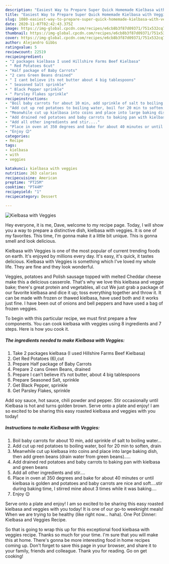 ```yaml
---
description: "Easiest Way to Prepare Super Quick Homemade Kielbasa with Veggies"
title: "Easiest Way to Prepare Super Quick Homemade Kielbasa with Veggies"
slug: 1080-easiest-way-to-prepare-super-quick-homemade-kielbasa-with-veggies
date: 2020-11-07T02:42:43.375Z
image: https://img-global.cpcdn.com/recipes/e6cb8b3f87d09371/751x532cq70/kielbasa-with-veggies-recipe-main-photo.jpg
thumbnail: https://img-global.cpcdn.com/recipes/e6cb8b3f87d09371/751x532cq70/kielbasa-with-veggies-recipe-main-photo.jpg
cover: https://img-global.cpcdn.com/recipes/e6cb8b3f87d09371/751x532cq70/kielbasa-with-veggies-recipe-main-photo.jpg
author: Alejandro Gibbs
ratingvalue: 5
reviewcount: 22519
recipeingredient:
- "2 packages kielbasa I used Hillshire Farms Beef Kielbasa"
- " Red Potatoes 6cut"
- "Half package of Baby Carrots"
- "2 cans Green Beans drained"
- " I cant believe its not butter about 4 big tablespoons"
- " Seasoned Salt sprinkle"
- " Black Pepper sprinkle"
- " Parsley Flakes sprinkle"
recipeinstructions:
- "Boil baby carrots for about 10 min, add sprinkle of salt to boiling water..."
- "Add cut up red potatoes to boiling water, boil for 20 min to soften, drain"
- "Meanwhile cut up kielbasa into coins and place into large baking dish, then add green beans (drain water from green beans)....."
- "Add drained red potatoes and baby carrots to baking pan with kielbasa and green beans"
- "Add all other ingredients and stir...."
- "Place in oven at 350 degrees and bake for about 40 minutes or until kielbasa is golden and potatoes and baby carrots are nice and soft....stir during baking time, I stirred mine about 3 times while it was baking...."
- "Enjoy 😉"
categories:
- Recipe
tags:
- kielbasa
- with
- veggies

katakunci: kielbasa with veggies 
nutrition: 263 calories
recipecuisine: American
preptime: "PT25M"
cooktime: "PT44M"
recipeyield: "1"
recipecategory: Dessert

---
```



![Kielbasa with Veggies](https://img-global.cpcdn.com/recipes/e6cb8b3f87d09371/751x532cq70/kielbasa-with-veggies-recipe-main-photo.jpg)

Hey everyone, it is me, Dave, welcome to my recipe page. Today, I will show you a way to prepare a distinctive dish, kielbasa with veggies. It is one of my favorites. This time, I'm gonna make it a little bit unique. This is gonna smell and look delicious.

Kielbasa with Veggies is one of the most popular of current trending foods on earth. It's enjoyed by millions every day. It's easy, it's quick, it tastes delicious. Kielbasa with Veggies is something which I've loved my whole life. They are fine and they look wonderful.

Veggies, potatoes and Polish sausage topped with melted Cheddar cheese make this a delicious casserole. That&#39;s why we love this kielbasa and veggie bake; there&#39;s great protein and vegetables, all cut We just grab a package of our favorite kielbasa and dice it up; toss everything together and throw it. It can be made with frozen or thawed kielbasa, have used both and it works just fine. I have been out of onions and bell peppers and have used a bag of frozen veggies.


To begin with this particular recipe, we must first prepare a few components. You can cook kielbasa with veggies using 8 ingredients and 7 steps. Here is how you cook it.

<!--inarticleads1-->

##### The ingredients needed to make Kielbasa with Veggies:

1. Take 2 packages kielbasa (I used Hillshire Farms Beef Kielbasa)
1. Get  Red Potatoes (6),cut
1. Prepare Half package of Baby Carrots
1. Prepare 2 cans Green Beans, drained
1. Prepare  I can’t believe it’s not butter, about 4 big tablespoons
1. Prepare  Seasoned Salt, sprinkle
1. Get  Black Pepper, sprinkle
1. Get  Parsley Flakes, sprinkle


Add soy sauce, hot sauce, chili powder and pepper. Stir occasionally until Kielbasa is hot and turns golden brown. Serve onto a plate and enjoy! I am so excited to be sharing this easy roasted kielbasa and veggies with you today! 

<!--inarticleads2-->

##### Instructions to make Kielbasa with Veggies:

1. Boil baby carrots for about 10 min, add sprinkle of salt to boiling water...
1. Add cut up red potatoes to boiling water, boil for 20 min to soften, drain
1. Meanwhile cut up kielbasa into coins and place into large baking dish, then add green beans (drain water from green beans).....
1. Add drained red potatoes and baby carrots to baking pan with kielbasa and green beans
1. Add all other ingredients and stir....
1. Place in oven at 350 degrees and bake for about 40 minutes or until kielbasa is golden and potatoes and baby carrots are nice and soft....stir during baking time, I stirred mine about 3 times while it was baking....
1. Enjoy 😉


Serve onto a plate and enjoy! I am so excited to be sharing this easy roasted kielbasa and veggies with you today! It is one of our go-to weeknight meals! When we are trying to be healthy (like right now… haha). One Pot Dinner: Kielbasa and Veggies Recipe. 

So that is going to wrap this up for this exceptional food kielbasa with veggies recipe. Thanks so much for your time. I'm sure that you will make this at home. There's gonna be more interesting food in home recipes coming up. Don't forget to save this page in your browser, and share it to your family, friends and colleague. Thank you for reading. Go on get cooking!
